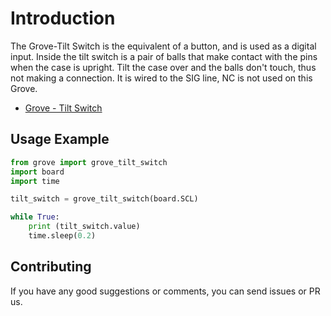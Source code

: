 # Introduction
The Grove-Tilt Switch is the equivalent of a button, and is used as a digital input. Inside the tilt switch is a pair of balls that make contact with the pins when the case is upright. Tilt the case over and the balls don't touch, thus not making a connection. It is wired to the SIG line, NC is not used on this Grove.

- [Grove - Tilt Switch](https://www.seeedstudio.com/Grove-Tilt-Switch-p-771.html)

## Usage Example

```python
from grove import grove_tilt_switch
import board
import time

tilt_switch = grove_tilt_switch(board.SCL)

while True:
    print (tilt_switch.value)
    time.sleep(0.2)
```
## Contributing

If you have any good suggestions or comments, you can send issues or PR us.
